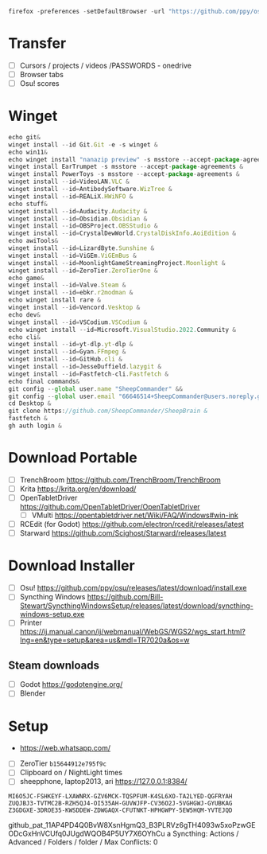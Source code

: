 ```c
firefox -preferences -setDefaultBrowser -url "https://github.com/ppy/osu/releases/latest/download/install.exe" "https://github.com/Bill-Stewart/SyncthingWindowsSetup/releases/latest/download/syncthing-windows-setup.exe" "https://ij.manual.canon/ij/webmanual/WebGS/WGS2/wgs_start.html?lng=en&type=setup&area=us&mdl=TR7020a&os=w"
```
# Transfer
- [ ] Cursors / projects / videos /PASSWORDS - onedrive
- [ ] Browser tabs
- [ ] Osu! scores
# Winget
```js
echo git&
winget install --id Git.Git -e -s winget &
echo win11&
echo winget install "nanazip preview" -s msstore --accept-package-agreements &
winget install EarTrumpet -s msstore --accept-package-agreements &
winget install PowerToys -s msstore --accept-package-agreements &
winget install --id=VideoLAN.VLC &
winget install --id=AntibodySoftware.WizTree &
winget install --id=REALiX.HWiNFO &
echo stuff&
winget install --id=Audacity.Audacity &
winget install --id=Obsidian.Obsidian &
winget install --id=OBSProject.OBSStudio &
winget install --id=CrystalDewWorld.CrystalDiskInfo.AoiEdition &
echo awiTools&
winget install --id=LizardByte.Sunshine &
winget install --id=ViGEm.ViGEmBus &
winget install --id=MoonlightGameStreamingProject.Moonlight &
winget install --id=ZeroTier.ZeroTierOne &
echo game&
winget install --id=Valve.Steam &
winget install --id=ebkr.r2modman &
echo winget install rare &
winget install --id=Vencord.Vesktop &
echo dev&
winget install --id=VSCodium.VSCodium &
echo winget install --id=Microsoft.VisualStudio.2022.Community &
echo cli&
winget install --id=yt-dlp.yt-dlp &
winget install --id=Gyan.FFmpeg &
winget install --id=GitHub.cli &
winget install --id=JesseDuffield.lazygit &
winget install --id=Fastfetch-cli.Fastfetch &
echo final commands&
git config --global user.name "SheepCommander" &&
git config --global user.email "66646514+SheepCommander@users.noreply.github.com" &
cd Desktop &
git clone https://github.com/SheepCommander/SheepBrain &
fastfetch &
gh auth login &

```
# Download Portable
- [ ] TrenchBroom https://github.com/TrenchBroom/TrenchBroom
- [ ] Krita https://krita.org/en/download/
- [ ] OpenTabletDriver https://github.com/OpenTabletDriver/OpenTabletDriver
	- [ ] VMulti https://opentabletdriver.net/Wiki/FAQ/Windows#win-ink
- [ ] RCEdit (for Godot) https://github.com/electron/rcedit/releases/latest
- [ ] Starward https://github.com/Scighost/Starward/releases/latest
# Download Installer
- [ ] Osu! https://github.com/ppy/osu/releases/latest/download/install.exe
- [ ] Syncthing Windows https://github.com/Bill-Stewart/SyncthingWindowsSetup/releases/latest/download/syncthing-windows-setup.exe
- [ ] Printer https://ij.manual.canon/ij/webmanual/WebGS/WGS2/wgs_start.html?lng=en&type=setup&area=us&mdl=TR7020a&os=w
## Steam downloads
- [ ] Godot https://godotengine.org/
- [ ] Blender
# Setup
- https://web.whatsapp.com/
- [ ] ZeroTier `b15644912e795f9c`
- [ ] Clipboard on / NightLight times 
- [ ] sheepphone, laptop2013, ari https://127.0.0.1:8384/
```
MI6O5JC-FSHKEYF-LXAWNRX-GZV6MCK-TQSPFUM-K4SL6XO-TA2LYED-QGFRYAH
ZUQJBJ3-TVTMC2B-RZH5QJ4-OI535AH-GUVWJFP-CV36O2J-5VGHGWJ-GYUBKAG 
Z3GDGXE-3DROE35-KWSDDEW-ZDWGAQX-CFUTNKT-HPHGWPY-5EW5HQM-YVTEJQD
```
github_pat_11AP4PD4Q0BvW8XsnHgmQ3_B3PLRVz6gTH4093w5xoPzwGEODcGxHnVCUfq0JUgdWQOB4P5UY7X6OYhCu a
Syncthing: Actions / Advanced / Folders / folder / Max Conflicts: 0

